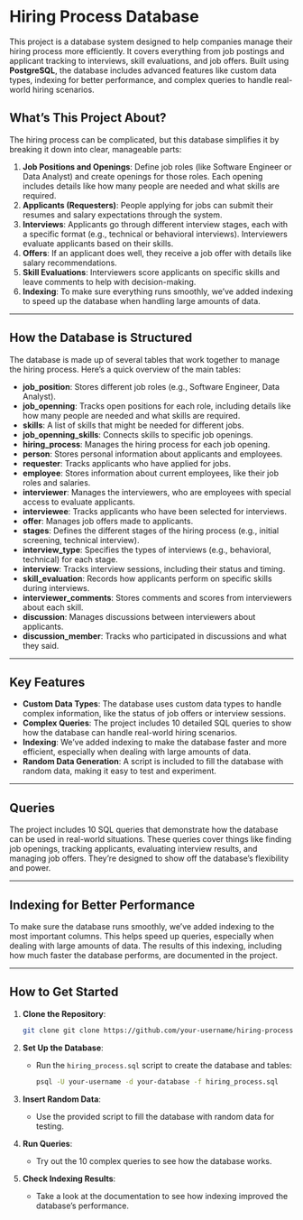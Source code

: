 # Hiring Process Database

This project is a database system designed to help companies manage their hiring process more efficiently. It covers everything from job postings and applicant tracking to interviews, skill evaluations, and job offers. Built using **PostgreSQL**, the database includes advanced features like custom data types, indexing for better performance, and complex queries to handle real-world hiring scenarios.

## What’s This Project About?

The hiring process can be complicated, but this database simplifies it by breaking it down into clear, manageable parts:

1. **Job Positions and Openings**: Define job roles (like Software Engineer or Data Analyst) and create openings for those roles. Each opening includes details like how many people are needed and what skills are required.
2. **Applicants (Requesters)**: People applying for jobs can submit their resumes and salary expectations through the system.
3. **Interviews**: Applicants go through different interview stages, each with a specific format (e.g., technical or behavioral interviews). Interviewers evaluate applicants based on their skills.
4. **Offers**: If an applicant does well, they receive a job offer with details like salary recommendations.
5. **Skill Evaluations**: Interviewers score applicants on specific skills and leave comments to help with decision-making.
6. **Indexing**: To make sure everything runs smoothly, we’ve added indexing to speed up the database when handling large amounts of data.

---

## How the Database is Structured

The database is made up of several tables that work together to manage the hiring process. Here’s a quick overview of the main tables:

- **job_position**: Stores different job roles (e.g., Software Engineer, Data Analyst).
- **job_openning**: Tracks open positions for each role, including details like how many people are needed and what skills are required.
- **skills**: A list of skills that might be needed for different jobs.
- **job_openning_skills**: Connects skills to specific job openings.
- **hiring_process**: Manages the hiring process for each job opening.
- **person**: Stores personal information about applicants and employees.
- **requester**: Tracks applicants who have applied for jobs.
- **employee**: Stores information about current employees, like their job roles and salaries.
- **interviewer**: Manages the interviewers, who are employees with special access to evaluate applicants.
- **interviewee**: Tracks applicants who have been selected for interviews.
- **offer**: Manages job offers made to applicants.
- **stages**: Defines the different stages of the hiring process (e.g., initial screening, technical interview).
- **interview_type**: Specifies the types of interviews (e.g., behavioral, technical) for each stage.
- **interview**: Tracks interview sessions, including their status and timing.
- **skill_evaluation**: Records how applicants perform on specific skills during interviews.
- **interviewer_comments**: Stores comments and scores from interviewers about each skill.
- **discussion**: Manages discussions between interviewers about applicants.
- **discussion_member**: Tracks who participated in discussions and what they said.

---

## Key Features

- **Custom Data Types**: The database uses custom data types to handle complex information, like the status of job offers or interview sessions.
- **Complex Queries**: The project includes 10 detailed SQL queries to show how the database can handle real-world hiring scenarios.
- **Indexing**: We’ve added indexing to make the database faster and more efficient, especially when dealing with large amounts of data.
- **Random Data Generation**: A script is included to fill the database with random data, making it easy to test and experiment.

---

## Queries

The project includes 10 SQL queries that demonstrate how the database can be used in real-world situations. These queries cover things like finding job openings, tracking applicants, evaluating interview results, and managing job offers. They’re designed to show off the database’s flexibility and power.

---

## Indexing for Better Performance

To make sure the database runs smoothly, we’ve added indexing to the most important columns. This helps speed up queries, especially when dealing with large amounts of data. The results of this indexing, including how much faster the database performs, are documented in the project.

---

## How to Get Started

1. **Clone the Repository**:
   ```bash
   git clone git clone https://github.com/your-username/hiring-process-database.git
   ```

2. **Set Up the Database**:
   - Run the `hiring_process.sql` script to create the database and tables:
     ```bash
     psql -U your-username -d your-database -f hiring_process.sql
     ```

3. **Insert Random Data**:
   - Use the provided script to fill the database with random data for testing.

4. **Run Queries**:
   - Try out the 10 complex queries to see how the database works.

5. **Check Indexing Results**:
   - Take a look at the documentation to see how indexing improved the database’s performance.
